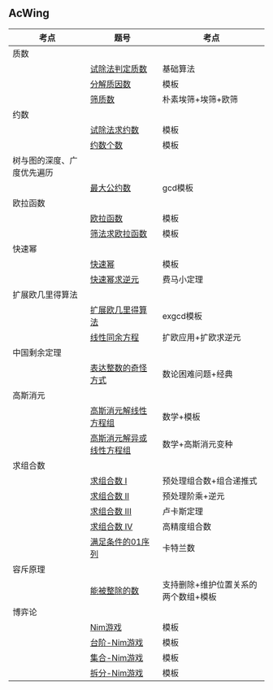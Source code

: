 ## AcWing

|考点|题号|考点|
|--|--|--|
|质数|
| |[试除法判定质数](https://github.com/Y-puyu/AcWing/blob/master/basic-algorithm/unit3-search-and-graph/full_array.cpp)|基础算法|
| |[分解质因数](https://github.com/Y-puyu/AcWing/blob/master/basic-algorithm/unit3-search-and-graph/n_queen_problem.cpp)|模板|
| |[筛质数](https://github.com/Y-puyu/AcWing/blob/master/basic-algorithm/unit3-search-and-graph/n_queen_problem.cpp)|朴素埃筛+埃筛+欧筛|
|约数|
| |[试除法求约数](https://github.com/Y-puyu/AcWing/blob/master/basic-algorithm/unit3-search-and-graph/maze.cpp)|模板|
| |[约数个数](https://github.com/Y-puyu/AcWing/blob/master/basic-algorithm/unit3-search-and-graph/eight_digits.cpp)|模板|
|树与图的深度、广度优先遍历|
| |[最大公约数](https://github.com/Y-puyu/AcWing/blob/master/basic-algorithm/unit3-search-and-graph/center_of_gravity_of_the_tree.cpp)|gcd模板|
|欧拉函数|
| |[欧拉函数](https://github.com/Y-puyu/AcWing/blob/master/basic-algorithm/unit3-search-and-graph/topological_sequence.cpp)|模板|
| |[筛法求欧拉函数](https://github.com/Y-puyu/AcWing/blob/master/basic-algorithm/unit3-search-and-graph/topological_sequence.cpp)|模板|
|快速幂|
| |[快速幂](https://github.com/Y-puyu/AcWing/blob/master/basic-algorithm/unit3-search-and-graph/topological_sequence.cpp)|模板|
| |[快速幂求逆元](https://github.com/Y-puyu/AcWing/blob/master/basic-algorithm/unit3-search-and-graph/topological_sequence.cpp)|费马小定理|
|扩展欧几里得算法|
| |[扩展欧几里得算法](https://github.com/Y-puyu/AcWing/blob/master/basic-algorithm/unit2-data-structure/trie.cpp)|exgcd模板|
| |[线性同余方程](https://github.com/Y-puyu/AcWing/blob/master/basic-algorithm/unit2-data-structure/largest_XOR_pair.cpp)|扩欧应用+扩欧求逆元|
|中国剩余定理|
| |[表达整数的奇怪方式](https://github.com/Y-puyu/AcWing/blob/master/basic-algorithm/unit2-data-structure/dsu.cpp)|数论困难问题+经典|
|高斯消元|
| |[高斯消元解线性方程组](https://github.com/Y-puyu/AcWing/blob/master/basic-algorithm/unit2-data-structure/kmp.cpp)|数学+模板|
| |[高斯消元解异或线性方程组](https://github.com/Y-puyu/AcWing/blob/master/basic-algorithm/unit2-data-structure/kmp.cpp)|数学+高斯消元变种|
|求组合数|
| |[求组合数 I](https://github.com/Y-puyu/AcWing/blob/master/basic-algorithm/unit2-data-structure/heap_sort.cpp)|预处理组合数+组合递推式|
| |[求组合数 II](https://github.com/Y-puyu/AcWing/blob/master/basic-algorithm/unit2-data-structure/heap_sort.cpp)|预处理阶乘+逆元|
| |[求组合数 III](https://github.com/Y-puyu/AcWing/blob/master/basic-algorithm/unit2-data-structure/heap_sort.cpp)|卢卡斯定理|
| |[求组合数 IV](https://github.com/Y-puyu/AcWing/blob/master/basic-algorithm/unit2-data-structure/heap_sort.cpp)|高精度组合数|
| |[满足条件的01序列](https://github.com/Y-puyu/AcWing/blob/master/basic-algorithm/unit2-data-structure/heap_sort.cpp)|卡特兰数|
|容斥原理|
| |[能被整除的数](https://github.com/Y-puyu/AcWing/blob/master/basic-algorithm/unit2-data-structure/simulated_heap.cpp)|支持删除+维护位置关系的两个数组+模板|
|博弈论|
| |[Nim游戏](https://github.com/Y-puyu/AcWing/blob/master/basic-algorithm/unit2-data-structure/simulated_hash_table.cpp)|模板|
| |[台阶-Nim游戏](https://github.com/Y-puyu/AcWing/blob/master/basic-algorithm/unit2-data-structure/simulated_hash_table.cpp)|模板|
| |[集合-Nim游戏](https://github.com/Y-puyu/AcWing/blob/master/basic-algorithm/unit2-data-structure/simulated_hash_table.cpp)|模板|
| |[拆分-Nim游戏](https://github.com/Y-puyu/AcWing/blob/master/basic-algorithm/unit2-data-structure/simulated_hash_table.cpp)|模板|
